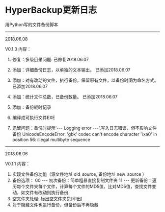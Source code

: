 # HyperBackup更新日志
用Python写的文件备份脚本



***

2018.06.08

V0.1.3
内容：
 1. 修复：多级目录问题: 已修复2018.06.07
 2. 添加：详细备份日志，以单独的文本输出。 已添加2018.06.07
 3. 添加：对有改动的文件，执行备份，保留原有文件，以备份时间为命名方式。已添加2018.06.07
 4. 添加：统计文件总数，已备份数量。 已添加2018.06.07
 5. 添加：备份耗时记录
 6. 编译成可执行文件EXE

 7. 遗留问题：备份时提示'--- Logging error ---',写入日志错误，但不影响文件备份
 UnicodeEncodeError: 'gbk' codec can't encode character '\xa0' in position 56: illegal multibyte sequence




***

2018.06.06

V0.1.1
内容：
 1. 实现文件备份功能（源文件地址 old_source, 备份地址 new_source ）
 2. 备份选项：
    00 --- 初次备份：简单粗暴直接复制文件夹
    11 --- 更新备份：遍历每个文件夹每个文件，计算每个文件的MD5值，比对MD5值，查找文件变动，如文件有改动则执行备份
 3. 空文件夹处理:
    标出空文件夹(打印出)
 4. 对于隐藏文件也进行备份，但备份后不再隐藏
